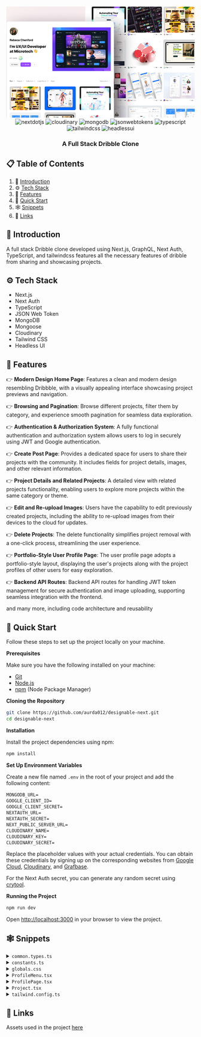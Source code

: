 <div align="center">
  <br />
    <img src="https://raw.githubusercontent.com/aurda012/designable-next/main/public/gtihub-banner.png" alt="Project Banner">
  <br />

  <div>
    <img src="https://img.shields.io/badge/-Next_JS-black?style=for-the-badge&logoColor=white&logo=nextdotjs&color=000000" alt="nextdotjs" />
    <img src="https://img.shields.io/badge/-Cloudinary-black?style=for-the-badge&logoColor=white&logo=cloudinary&color=3448C5" alt="cloudinary" />
    <img src="https://img.shields.io/badge/MongoDB-4EA94B?style=for-the-badge&logo=mongodb&logoColor=white" alt="mongodb" />
    <img src="https://img.shields.io/badge/-JSON_Web_Tokens-black?style=for-the-badge&logoColor=white&logo=jsonwebtokens&color=000000" alt="jsonwebtokens" />
    <img src="https://img.shields.io/badge/-Typescript-black?style=for-the-badge&logoColor=white&logo=typescript&color=3178C6" alt="typescript" />
    <img src="https://img.shields.io/badge/-Tailwind_CSS-black?style=for-the-badge&logoColor=white&logo=tailwindcss&color=06B6D4" alt="tailwindcss" />
     <img src="https://img.shields.io/badge/-Headlessui-black?style=for-the-badge&logoColor=white&logo=headlessui&color=66E3FF" alt="headlessui" />
  </div>

  <h3 align="center">A Full Stack Dribble Clone</h3>

</div>

## 📋 <a name="table">Table of Contents</a>

1. 🤖 [Introduction](#introduction)
2. ⚙️ [Tech Stack](#tech-stack)
3. 🔋 [Features](#features)
4. 🤸 [Quick Start](#quick-start)
5. 🕸️ [Snippets](#snippets)
6. 🔗 [Links](#links)

## <a name="introduction">🤖 Introduction</a>

A full stack Dribble clone developed using Next.js, GraphQL, Next Auth, TypeScript, and tailwindcss features all the necessary features of dribble from sharing and showcasing projects.

## <a name="tech-stack">⚙️ Tech Stack</a>

- Next.js
- Next Auth
- TypeScript
- JSON Web Token
- MongoDB
- Mongoose
- Cloudinary
- Tailwind CSS
- Headless UI

## <a name="features">🔋 Features</a>

👉 **Modern Design Home Page**: Features a clean and modern design resembling Dribbble, with a visually appealing interface showcasing project previews and navigation.

👉 **Browsing and Pagination**: Browse different projects, filter them by category, and experience smooth pagination for seamless data exploration.

👉 **Authentication & Authorization System**: A fully functional authentication and authorization system allows users to log in securely using JWT and Google authentication.

👉 **Create Post Page**: Provides a dedicated space for users to share their projects with the community. It includes fields for project details, images, and other relevant information.

👉 **Project Details and Related Projects**: A detailed view with related projects functionality, enabling users to explore more projects within the same category or theme.

👉 **Edit and Re-upload Images**: Users have the capability to edit previously created projects, including the ability to re-upload images from their devices to the cloud for updates.

👉 **Delete Projects**: The delete functionality simplifies project removal with a one-click process, streamlining the user experience.

👉 **Portfolio-Style User Profile Page**: The user profile page adopts a portfolio-style layout, displaying the user's projects along with the project profiles of other users for easy exploration.

👉 **Backend API Routes**: Backend API routes for handling JWT token management for secure authentication and image uploading, supporting seamless integration with the frontend.

and many more, including code architecture and reusability

## <a name="quick-start">🤸 Quick Start</a>

Follow these steps to set up the project locally on your machine.

**Prerequisites**

Make sure you have the following installed on your machine:

- [Git](https://git-scm.com/)
- [Node.js](https://nodejs.org/en)
- [npm](https://www.npmjs.com/) (Node Package Manager)

**Cloning the Repository**

```bash
git clone https://github.com/aurda012/designable-next.git
cd designable-next
```

**Installation**

Install the project dependencies using npm:

```bash
npm install
```

**Set Up Environment Variables**

Create a new file named `.env` in the root of your project and add the following content:

```env
MONGODB_URL=
GOOGLE_CLIENT_ID=
GOOGLE_CLIENT_SECRET=
NEXTAUTH_URL=
NEXTAUTH_SECRET=
NEXT_PUBLIC_SERVER_URL=
CLOUDINARY_NAME=
CLOUDINARY_KEY=
CLOUDINARY_SECRET=
```

Replace the placeholder values with your actual credentials. You can obtain these credentials by signing up on the corresponding websites from [Google Cloud](https://console.cloud.google.com), [Cloudinary](https://cloudinary.com/), and [Grafbase](https://grafbase.com/).

For the Next Auth secret, you can generate any random secret using [crytool](https://www.cryptool.org/en/cto/openssl).

**Running the Project**

```bash
npm run dev
```

Open [http://localhost:3000](http://localhost:3000) in your browser to view the project.

## <a name="snippets">🕸️ Snippets</a>

<details>
<summary><code>common.types.ts</code></summary>

```typescript
import { User, Session } from "next-auth";
import { ObjectId } from "mongoose";

export type FormState = {
  title: string;
  description: string;
  image: string;
  liveSiteUrl: string;
  githubUrl: string;
  category: string;
};

export interface ProjectInterface {
  _id: ObjectId | string;
  title: string;
  description: string;
  image: string;
  liveSiteUrl: string;
  githubUrl: string;
  category: string;
  createdBy: UserProfile | ObjectId;
}

export interface UserProfile {
  _id: ObjectId | string;
  id: string;
  name: string;
  email: string;
  description: string | null;
  avatarUrl: string;
  githubUrl: string | null;
  linkedinUrl: string | null;
  projects: ProjectInterface[];
}

export interface SessionInterface extends Session {
  user: User & {
    _id: ObjectId;
    id: string;
    name: string;
    email: string;
    avatarUrl: string;
  };
}

export interface ProjectForm {
  title: string;
  description: string;
  image: string;
  liveSiteUrl: string;
  githubUrl: string;
  category: string;
}
```

</details>

<details>
<summary><code>constants.ts</code></summary>

```typescript
export const NavLinks = [
  { href: "/", key: "Inspiration", text: "Inspiration" },
  { href: "/", key: "Find Projects", text: "Find Projects" },
  { href: "/", key: "Learn Development", text: "Learn Development" },
  { href: "/", key: "Career Advancement", text: "Career Advancement" },
  { href: "/", key: "Hire Developers", text: "Hire Developers" },
];

export const categoryFilters = [
  "Frontend",
  "Backend",
  "Full-Stack",
  "Mobile",
  "UI/UX",
  "Game Dev",
  "DevOps",
  "Data Science",
  "Machine Learning",
  "Cybersecurity",
  "Blockchain",
  "E-commerce",
  "Chatbots",
];

export const footerLinks = [
  {
    title: "For developers",
    links: [
      "Go Pro!",
      "Explore development work",
      "Development blog",
      "Code podcast",
      "Open-source projects",
      "Refer a Friend",
      "Code of conduct",
    ],
  },
  {
    title: "Hire developers",
    links: [
      "Post a job opening",
      "Post a freelance project",
      "Search for developers",
    ],
  },
  {
    title: "Brands",
    links: ["Advertise with us"],
  },
  {
    title: "Company",
    links: [
      "About",
      "Careers",
      "Support",
      "Media kit",
      "Testimonials",
      "API",
      "Terms of service",
      "Privacy policy",
      "Cookie policy",
    ],
  },
  {
    title: "Directories",
    links: [
      "Development jobs",
      "Developers for hire",
      "Freelance developers for hire",
      "Tags",
      "Places",
    ],
  },
  {
    title: "Development assets",
    links: [
      "Code Marketplace",
      "GitHub Marketplace",
      "NPM Registry",
      "Packagephobia",
    ],
  },
  {
    title: "Development Resources",
    links: [
      "Freelancing",
      "Development Hiring",
      "Development Portfolio",
      "Development Education",
      "Creative Process",
      "Development Industry Trends",
    ],
  },
];
```

</details>

<details>
<summary><code>globals.css</code></summary>

```css
@import url("https://fonts.googleapis.com/css2?family=Inter:wght@400;500;600;700;800&display=swap");

@tailwind base;
@tailwind components;
@tailwind utilities;

* {
  margin: 0;
  padding: 0;
  box-sizing: border-box;
}

body {
  font-family: Inter;
}

.flexCenter {
  @apply flex justify-center items-center;
}

.flexBetween {
  @apply flex justify-between items-center;
}

.flexStart {
  @apply flex items-center justify-start;
}

.text-small {
  @apply text-sm font-medium;
}

.paddings {
  @apply lg:px-20 py-6 px-5;
}

::-webkit-scrollbar {
  width: 5px;
  height: 4px;
}

::-webkit-scrollbar-thumb {
  background: #888;
  border-radius: 12px;
}

.modal-head-text {
  @apply md:text-5xl text-3xl font-extrabold text-left max-w-5xl w-full;
}

.no-result-text {
  @apply w-full text-center my-10 px-2;
}

/* Project Details */
.user-actions_section {
  @apply fixed max-md:hidden flex gap-4 flex-col right-10 top-20;
}

.user-info {
  @apply flex flex-wrap whitespace-nowrap text-sm font-normal gap-2 w-full;
}

/* Home */
.projects-grid {
  @apply grid xl:grid-cols-4 md:grid-cols-3 sm:grid-cols-2 grid-cols-1 gap-10 mt-10 w-full;
}

/* Project Actions */
.edit-action_btn {
  @apply p-3 text-gray-100 bg-light-white-400 rounded-lg text-sm font-medium;
}

.delete-action_btn {
  @apply p-3 text-gray-100 hover:bg-red-600 rounded-lg text-sm font-medium;
}

/* Related Project Card */
.related_project-card {
  @apply flex-col rounded-2xl min-w-[210px] min-h-[197px];
}

.related_project-card_title {
  @apply justify-end items-end w-full h-1/3 bg-gradient-to-b from-transparent to-black/50 rounded-b-2xl gap-2 absolute bottom-0 right-0 font-semibold text-lg text-white p-4;
}

.related_projects-grid {
  @apply grid xl:grid-cols-4 md:grid-cols-3 sm:grid-cols-2 grid-cols-1 gap-8 mt-5;
}

/* Custom Menu */
.custom_menu-btn {
  @apply gap-4 w-full rounded-md bg-light-white-100 p-4 text-base outline-none capitalize;
}

.custom_menu-items {
  @apply flex-col absolute left-0 mt-2 xs:min-w-[300px] w-fit max-h-64 origin-top-right rounded-xl bg-white border border-nav-border shadow-menu overflow-y-auto;
}

.custom_menu-item {
  @apply text-left w-full px-5 py-2 text-sm hover:bg-light-white-100 self-start whitespace-nowrap capitalize;
}

/* Footer */
.footer {
  @apply flex-col paddings w-full gap-20 bg-light-white;
}

.footer_copyright {
  @apply max-sm:flex-col w-full text-sm font-normal;
}

.footer_column {
  @apply flex-1 flex flex-col gap-3 text-sm min-w-max;
}

/* Form Field */
.form_field-input {
  @apply w-full outline-0 bg-light-white-100 rounded-xl p-4;
}

/* Modal */
.modal {
  @apply fixed z-10 left-0 right-0 top-0 bottom-0 mx-auto bg-black/80;
}

.modal_wrapper {
  @apply flex justify-start items-center flex-col absolute h-[95%] w-full bottom-0 bg-white rounded-t-3xl lg:px-40 px-8 pt-14 pb-72 overflow-auto;
}

/* Navbar */
.navbar {
  @apply py-5 px-8 border-b border-nav-border gap-4;
}

/* Profile Menu */
.profile_menu-items {
  @apply flex-col absolute right-1/2 translate-x-1/2 mt-3 p-7 sm:min-w-[300px] min-w-max rounded-xl bg-white border border-nav-border shadow-menu;
}

/* Profile Card */
.profile_card-title {
  @apply justify-end items-end w-full h-1/3 bg-gradient-to-b from-transparent to-black/50 rounded-b-2xl gap-2 absolute bottom-0 right-0 font-semibold text-lg text-white p-4;
}

/* Project Form */
.form {
  @apply flex-col w-full lg:pt-24 pt-12 gap-10 text-lg max-w-5xl mx-auto;
}

.form_image-container {
  @apply w-full lg:min-h-[400px] min-h-[200px] relative;
}

.form_image-label {
  @apply z-10 text-center w-full h-full p-20 text-gray-100 border-2 border-gray-50 border-dashed;
}

.form_image-input {
  @apply absolute z-30 w-full opacity-0 h-full cursor-pointer;
}

/* Profile Projects */
.profile_projects {
  @apply grid xl:grid-cols-4 md:grid-cols-3 sm:grid-cols-2 grid-cols-1 gap-8 mt-5;
}
```

</details>

<details>
<summary><code>ProfileMenu.tsx</code></summary>

```typescript
"use client";

import Link from "next/link";
import Image from "next/image";
import { signOut } from "next-auth/react";
import { Fragment, useState } from "react";
import { Menu, Transition } from "@headlessui/react";

import { SessionInterface } from "@/common.types";

const ProfileMenu = ({ session }: { session: SessionInterface }) => {
  const [openModal, setOpenModal] = useState(false);

  return (
    <div className="flexCenter z-10 flex-col relative">
      <Menu as="div">
        <Menu.Button
          className="flexCenter"
          onMouseEnter={() => setOpenModal(true)}
        >
          {session?.user?.image && (
            <Image
              src={session.user.image}
              width={40}
              height={40}
              className="rounded-full"
              alt="user profile image"
            />
          )}
        </Menu.Button>

        <Transition
          show={openModal}
          as={Fragment}
          enter="transition ease-out duration-200"
          enterFrom="transform opacity-0 scale-95"
          enterTo="transform opacity-100 scale-100"
          leave="transition ease-in duration-75"
          leaveFrom="transform opacity-100 scale-100"
          leaveTo="transform opacity-0 scale-95"
        >
          <Menu.Items
            static
            className="flexStart profile_menu-items"
            onMouseLeave={() => setOpenModal(false)}
          >
            <div className="flex flex-col items-center gap-y-4">
              {session?.user?.image && (
                <Image
                  src={session?.user?.image}
                  className="rounded-full"
                  width={80}
                  height={80}
                  alt="profile Image"
                />
              )}
              <p className="font-semibold">{session?.user?.name}</p>
            </div>

            <div className="flex flex-col gap-3 pt-10 items-start w-full">
              <Menu.Item>
                <Link
                  href={`/profile/${session?.user?.id}`}
                  className="text-sm"
                >
                  Work Preferences
                </Link>
              </Menu.Item>
              <Menu.Item>
                <Link
                  href={`/profile/${session?.user?.id}`}
                  className="text-sm"
                >
                  Settings
                </Link>
              </Menu.Item>
              <Menu.Item>
                <Link
                  href={`/profile/${session?.user?.id}`}
                  className="text-sm"
                >
                  Profile
                </Link>
              </Menu.Item>
            </div>
            <div className="w-full flexStart border-t border-nav-border mt-5 pt-5">
              <Menu.Item>
                <button
                  type="button"
                  className="text-sm"
                  onClick={() => signOut()}
                >
                  Sign out
                </button>
              </Menu.Item>
            </div>
          </Menu.Items>
        </Transition>
      </Menu>
    </div>
  );
};

export default ProfileMenu;
```

</details>

<details>
<summary><code>ProfilePage.tsx</code></summary>

```typescript
import { ProjectInterface, UserProfile } from "@/common.types";
import Image from "next/image";

import Link from "next/link";
import Button from "./Button";
import ProjectCard from "./ProjectCard";

type Props = {
  user: UserProfile;
};

const ProfilePage = ({ user }: Props) => (
  <section className="flexCenter flex-col max-w-10xl w-full mx-auto paddings">
    <section className="flexBetween max-lg:flex-col gap-10 w-full">
      <div className="flex items-start flex-col w-full">
        <Image
          src={user?.avatarUrl}
          width={100}
          height={100}
          className="rounded-full"
          alt="user image"
        />
        <p className="text-4xl font-bold mt-10">{user?.name}</p>
        <p className="md:text-5xl text-3xl font-extrabold md:mt-10 mt-5 max-w-lg">
          I’m a Software Engineer 👋
        </p>

        <div className="flex mt-8 gap-5 w-full flex-wrap">
          <Button
            title="Follow"
            leftIcon="/plus-round.svg"
            bgColor="bg-light-white-400 !w-max"
            textColor="text-black-100"
          />
          <Link href={`mailto:${user?.email}`}>
            <Button title="Hire Me" leftIcon="/email.svg" />
          </Link>
        </div>
      </div>

      {user?.projects?.length > 0 ? (
        <Image
          src={user?.projects[0]?.image}
          alt="project image"
          width={739}
          height={554}
          className="rounded-xl object-contain"
        />
      ) : (
        <Image
          src="/profile-post.png"
          width={739}
          height={554}
          alt="project image"
          className="rounded-xl"
        />
      )}
    </section>

    <section className="flexStart flex-col lg:mt-28 mt-16 w-full">
      <p className="w-full text-left text-lg font-semibold">Recent Work</p>

      <div className="profile_projects">
        {user?.projects?.map((project) => (
          <ProjectCard
            key={`${project?._id}`}
            id={JSON.stringify(project?._id)}
            image={project?.image}
            title={project?.title}
            name={user.name}
            avatarUrl={user.avatarUrl}
            userId={user.id}
          />
        ))}
      </div>
    </section>
  </section>
);

export default ProfilePage;
```

</details>

<details>
<summary><code>Project.tsx</code></summary>

```typescript
import Image from "next/image";
import Link from "next/link";

import { getCurrentUser } from "@/lib/session";
import Modal from "@/components/Modal";
import ProjectActions from "@/components/ProjectActions";
import RelatedProjects from "@/components/RelatedProjects";
import { getProjectDetails } from "@/lib/actions/project.actions";

const Project = async ({ params: { id } }: { params: { id: string } }) => {
  const session = await getCurrentUser();
  const project = await getProjectDetails(id);

  if (!project)
    return <p className="no-result-text">Failed to fetch project info</p>;

  const renderLink = () => `/profile/${project?.createdBy?._id}`;

  return (
    <Modal>
      <section className="flexBetween gap-y-8 max-w-4xl max-xs:flex-col w-full">
        <div className="flex-1 flex items-start gap-5 w-full max-xs:flex-col">
          <Link href={renderLink()}>
            <Image
              src={project?.createdBy?.avatarUrl}
              width={50}
              height={50}
              alt="profile"
              className="rounded-full"
            />
          </Link>

          <div className="flex-1 flexStart flex-col gap-1">
            <p className="self-start text-lg font-semibold">{project?.title}</p>
            <div className="user-info">
              <Link href={renderLink()}>{project?.createdBy?.name}</Link>
              <Image src="/dot.svg" width={4} height={4} alt="dot" />
              <Link
                href={`/?category=${project?.category}`}
                className="text-primary-purple font-semibold"
              >
                {project?.category}
              </Link>
            </div>
          </div>
        </div>

        {session?.user?.email === project?.createdBy?.email && (
          <div className="flex justify-end items-center gap-2">
            <ProjectActions
              projectId={id}
              userId={JSON.stringify(session?.user?._id)}
            />
          </div>
        )}
      </section>

      <section className="mt-14">
        <Image
          src={`${project?.image}`}
          className="object-cover rounded-2xl"
          width={1064}
          height={798}
          alt="poster"
        />
      </section>

      <section className="flexCenter flex-col mt-20">
        <p className="max-w-5xl text-xl font-normal">{project?.description}</p>

        <div className="flex flex-wrap mt-5 gap-5">
          <Link
            href={project?.githubUrl}
            target="_blank"
            rel="noreferrer"
            className="flexCenter gap-2 tex-sm font-medium text-primary-purple"
          >
            🖥 <span className="underline">Github</span>
          </Link>
          <Image src="/dot.svg" width={4} height={4} alt="dot" />
          <Link
            href={project?.liveSiteUrl}
            target="_blank"
            rel="noreferrer"
            className="flexCenter gap-2 tex-sm font-medium text-primary-purple"
          >
            🚀 <span className="underline">Live Site</span>
          </Link>
        </div>
      </section>

      <section className="flexCenter w-full gap-8 mt-28">
        <span className="w-full h-0.5 bg-light-white-200" />
        <Link href={renderLink()} className="min-w-[82px] h-[82px]">
          <Image
            src={project?.createdBy?.avatarUrl}
            className="rounded-full"
            width={82}
            height={82}
            alt="profile image"
          />
        </Link>
        <span className="w-full h-0.5 bg-light-white-200" />
      </section>

      <RelatedProjects
        userId={JSON.stringify(session?.user?._id)}
        projectId={id}
      />
    </Modal>
  );
};

export default Project;
```

</details>

<details>
<summary><code>tailwind.config.ts</code></summary>

```typescript
tailwind.config.ts;
/** @type {import('tailwindcss').Config} */
module.exports = {
  content: [
    "./pages/**/*.{js,ts,jsx,tsx,mdx}",
    "./components/**/*.{js,ts,jsx,tsx,mdx}",
    "./app/**/*.{js,ts,jsx,tsx,mdx}",
  ],
  theme: {
    extend: {
      colors: {
        "nav-border": "#EBEAEA",
        "light-white": "#FAFAFB",
        "light-white-100": "#F1F4F5",
        "light-white-200": "#d7d7d7",
        "light-white-300": "#F3F3F4",
        "light-white-400": "#E2E5F1",
        "light-white-500": "#E4E4E4",
        gray: "#4D4A4A",
        "gray-100": "#3d3d4e",
        "black-100": "#252525",
        "primary-purple": "#9747FF",
        "gray-50": "#D9D9D9",
      },
      boxShadow: {
        menu: "0px 159px 95px rgba(13,12,34,0.01), 0px 71px 71px rgba(13,12,34,0.02), 0px 18px 39px rgba(13,12,34,0.02), 0px 0px 0px rgba(13,12,34,0.02)",
      },
      screens: {
        xs: "400px",
      },
      maxWidth: {
        "10xl": "1680px",
      },
    },
  },
  plugins: [],
};
```

</details>

## <a name="links">🔗 Links</a>

Assets used in the project [here](https://drive.google.com/file/d/1l3_LHBjWOXokxlTIUJAyMp4gBoUHP_H4/view)
